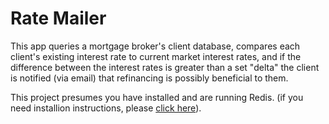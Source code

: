 # Rate Mailer

This app queries a mortgage broker's client database, compares each client's existing interest rate to current market interest rates, and if the difference between the interest rates is greater than a set "delta" the client is notified (via email) that refinancing is possibly beneficial to them.  

This project presumes you have installed and are running Redis. (if you need installion instructions, please [click here](https://github.com/redis-store/redis-rails)).
